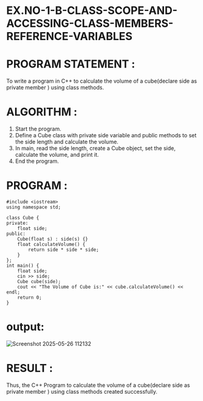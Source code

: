 
# EX.NO-1-B-CLASS-SCOPE-AND-ACCESSING-CLASS-MEMBERS-REFERENCE-VARIABLES 

# PROGRAM STATEMENT :  
To write a program in C++ to calculate the volume of a cube(declare side as private member ) using class methods. 

# ALGORITHM :  
1. Start the program.  
2. Define a Cube class with private side variable and public methods to set the side length and  calculate the volume.  
3. In main, read the side length, create a Cube object, set the side, calculate the volume, and print it.  
4. End the program.  

# PROGRAM : 
```
#include <iostream>
using namespace std;

class Cube {
private:
    float side;
public:
    Cube(float s) : side(s) {}
    float calculateVolume() {
        return side * side * side;
    }
};
int main() {
    float side;
    cin >> side;
    Cube cube(side);
    cout << "The Volume of Cube is:" << cube.calculateVolume() << endl;
    return 0;
}

```
# output: 

![Screenshot 2025-05-26 112132](https://github.com/user-attachments/assets/5434a9a3-b2bf-4cab-a33b-8b0f4aea4f44)

# RESULT : 

Thus, the C++ Program to calculate the volume of a cube(declare side as private member ) using class methods created successfully.  
